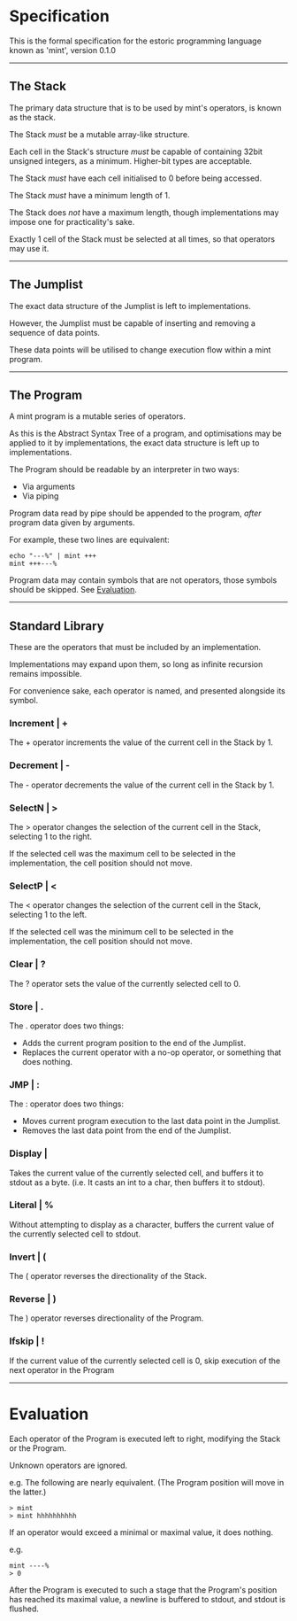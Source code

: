 # Specification

This is the formal specification for the estoric programming language known as 'mint', version 0.1.0

---

## The Stack

The primary data structure that is to be used by mint's operators, is known as the stack.

The Stack *must* be a mutable array-like structure.

Each cell in the Stack's structure *must* be capable of containing 32bit unsigned integers, as a minimum. Higher-bit types are acceptable.

The Stack *must* have each cell initialised to 0 before being accessed.

The Stack *must* have a minimum length of 1.

The Stack does *not* have a maximum length, though implementations may impose one for practicality's sake.

Exactly 1 cell of the Stack must be selected at all times, so that operators may use it.

---

## The Jumplist

The exact data structure of the Jumplist is left to implementations.

However, the Jumplist must be capable of inserting and removing a sequence of data points.

These data points will be utilised to change execution flow within a mint program.

---

## The Program

A mint program is a mutable series of operators.

As this is the Abstract Syntax Tree of a program, and optimisations may be applied to it by implementations, the exact data structure is left up to implementations.

The Program should be readable by an interpreter in two ways:

* Via arguments
* Via piping

Program data read by pipe should be appended to the program, *after* program data given by arguments.

For example, these two lines are equivalent:

```
echo "---%" | mint +++
mint +++---%
```

Program data may contain symbols that are not operators, those symbols should be skipped. See [Evaluation]().

---

## Standard Library

These are the operators that must be included by an implementation.

Implementations may expand upon them, so long as infinite recursion remains impossible.

For convenience sake, each operator is named, and presented alongside its symbol.

### Increment | +

The + operator increments the value of the current cell in the Stack by 1.

### Decrement | -

The - operator decrements the value of the current cell in the Stack by 1.

### SelectN | >

The > operator changes the selection of the current cell in the Stack, selecting 1 to the right.

If the selected cell was the maximum cell to be selected in the implementation, the cell position should not move.

### SelectP | <

The < operator changes the selection of the current cell in the Stack, selecting 1 to the left.

If the selected cell was the minimum cell to be selected in the implementation, the cell position should not move.

### Clear | ?

The ? operator sets the value of the currently selected cell to 0.

### Store | .

The . operator does two things:

* Adds the current program position to the end of the Jumplist.
* Replaces the current operator with a no-op operator, or something that does nothing.

### JMP | :

The : operator does two things:

* Moves current program execution to the last data point in the Jumplist.
* Removes the last data point from the end of the Jumplist.

### Display | #

Takes the current value of the currently selected cell, and buffers it to stdout as a byte. (i.e. It casts an int to a char, then buffers it to stdout).

### Literal | %

Without attempting to display as a character, buffers the current value of the currently selected cell to stdout.

### Invert | (

The ( operator reverses the directionality of the Stack.

### Reverse | )

The ) operator reverses directionality of the Program.

### Ifskip | !

If the current value of the currently selected cell is 0, skip execution of the next operator in the Program

---

# Evaluation

Each operator of the Program is executed left to right, modifying the Stack or the Program.

Unknown operators are ignored.

e.g. The following are nearly equivalent. (The Program position will move in the latter.)

```
> mint
> mint hhhhhhhhhh
```

If an operator would exceed a minimal or maximal value, it does nothing.

e.g.

```
mint ----%
> 0
```

After the Program is executed to such a stage that the Program's position has reached its maximal value, a newline is buffered to stdout, and stdout is flushed.
